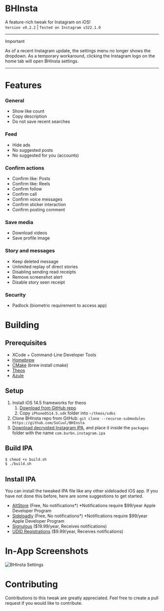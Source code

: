 # BHInsta
A feature-rich tweak for Instagram on iOS!\
`Version v0.2.2` | `Tested on Instagram v322.1.0`

---

> [!IMPORTANT]  
> As of a recent Instagram update, the settings menu no longer shows the dropdown.
> As a temporary workaround, clicking the Instagram logo on the home tab will open BHInsta settings.

---

# Features
### General
- Show like count
- Copy description
- Do not save recent searches

### Feed
- Hide ads
- No suggested posts
- No suggested for you (accounts)

### Confirm actions
- Confirm like: Posts
- Confirm like: Reels
- Confirm follow
- Confirm call
- Confirm voice messages
- Confirm sticker interaction
- Confirm posting comment

### Save media
- Download videos
- Save profile image

### Story and messages
- Keep deleted message
- Unlimited replay of direct stories
- Disabling sending read receipts
- Remove screenshot alert
- Disable story seen receipt

### Security
- Padlock (biometric requirement to access app)

# Building
## Prerequisites
- XCode + Command-Line Developer Tools
- [Homebrew](https://brew.sh/#install)
- [CMake](https://formulae.brew.sh/formula/cmake#default) (brew install cmake)
- [Theos](https://theos.dev/docs/installation)
- [Azule](https://github.com/Al4ise/Azule/wiki)

## Setup
1. Install iOS 14.5 frameworks for theos
   1. [Download from GitHub repo](https://github.com/xybp888/iOS-SDKs)
   2. Copy `iPhoneOS14.5.sdk` folder into `~/theos/sdks`
2. Clone BHInsta repo from GitHub: `git clone --recurse-submodules https://github.com/SoCuul/BHInsta`
3. [Download decrypted Instagram IPA](https://armconverter.com/decryptedappstore/us/instagram), and place it inside the `packages` folder with the name `com.burbn.instagram.ipa`

## Build IPA
```sh
$ chmod +x build.sh
$ ./build.sh
```

## Install IPA
You can install the tweaked IPA file like any other sideloaded iOS app. If you have not done this before, here are some suggestions to get started.

- [AltStore](https://altstore.io/#Downloads) (Free, No notifications*) *Notifications require $99/year Apple Developer Program
- [Sideloadly](https://sideloadly.io/#download) (Free, No notifications*) *Notifications require $99/year Apple Developer Program
- [Signulous](https://www.signulous.com/register) ($19.99/year, Receives notifications)
- [UDID Registrations](https://www.udidregistrations.com/buy) ($9.99/year, Receives notifications)

# In-App Screenshots
![BHInsta Settings](https://i.imgur.com/55ervgv.jpg)

# Contributing
Contributions to this tweak are greatly appreciated. Feel free to create a pull request if you would like to contribute.